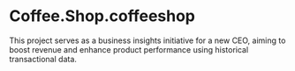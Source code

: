 # Coffee.Shop.coffeeshop
This project serves as a business insights initiative for a new CEO, aiming to boost revenue and enhance product performance using historical transactional data.
